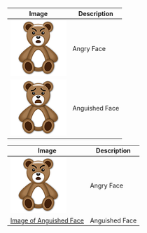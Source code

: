 | Image | Description |
| --- | --- |
| ![Image of Angry Face](https://github.com/JustOneMoreBlock/TeddyBear/blob/master/128x128/angry-face.png) | Angry Face |
| ![Image of Anguished Face](https://github.com/JustOneMoreBlock/TeddyBear/blob/master/128x128/anguished-face.png) | Anguished Face |


| Image  | Description |
| ------------- | ------------- |
| ![Image of Angry Face](https://github.com/JustOneMoreBlock/TeddyBear/blob/master/128x128/angry-face.png)  | Angry Face  |
| [Image of Anguished Face](https://github.com/JustOneMoreBlock/TeddyBear/blob/master/128x128/anguished-face.png)  | Anguished Face  |
